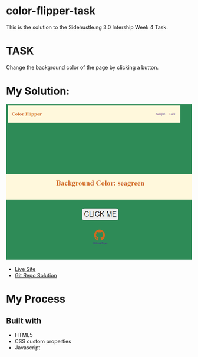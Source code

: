 # color-flipper-task
This is the solution to the Sidehustle.ng 3.0 Intership Week 4 Task.

# TASK
Change the background color of the page by clicking a button.

# My Solution:

![screenshot](screenshot.png)

- [Live Site](https://color-flipper-task-lateefat.netlify.app/)
- [Git Repo Solution](https://github.com/Lateefat/color-flipper-task)

# My Process
## Built with
- HTML5
- CSS custom properties
- Javascript
